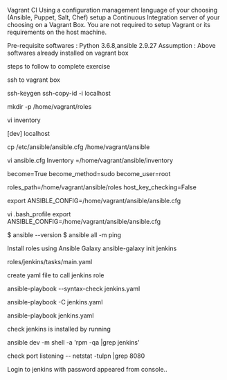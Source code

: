 
Vagrant CI
Using a configuration management language of your choosing (Ansible, Puppet, Salt, Chef) setup a 
Continuous Integration server of your choosing on a Vagrant Box. You are not required to setup Vagrant or 
its requirements on the host machine.

Pre-requisite softwares  : Python 3.6.8,ansible 2.9.27
Assumption : Above softwares already installed on vagrant box

steps to follow to complete exercise

ssh to vagrant box

ssh-keygen
ssh-copy-id -i localhost

mkdir -p /home/vagrant/roles

vi inventory

[dev]
localhost

cp /etc/ansible/ansible.cfg /home/vagrant/ansible

vi ansible.cfg
Inventory =/home/vagrant/ansible/inventory

become=True
become_method=sudo
become_user=root

roles_path=/home/vagrant/ansible/roles 
host_key_checking=False



export ANSIBLE_CONFIG=/home/vagrant/ansible/ansible.cfg

vi .bash_profile
export ANSIBLE_CONFIG=/home/vagrant/ansible/ansible.cfg


$ ansible --version
$ ansible all -m ping


Install roles using Ansible Galaxy
ansible-galaxy init jenkins

roles/jenkins/tasks/main.yaml

create yaml file to call jenkins role



ansible-playbook --syntax-check jenkins.yaml

ansible-playbook -C jenkins.yaml

ansible-playbook jenkins.yaml

check jenkins is installed by running

ansible dev -m shell -a 'rpm -qa |grep jenkins'

check port listening -- netstat -tulpn |grep 8080

Login to jenkins with password appeared from console..

